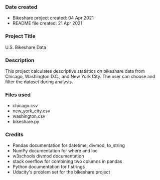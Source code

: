### Date created
* Bikeshare project created: 04 Apr 2021
* README file created: 21 Apr 2021

### Project Title
U.S. Bikeshare Data

### Description
This project calculates descriptive statistics on bikeshare data from Chicago, Washington D.C., and New York City. The user can choose and filter the dataset during analysis.

### Files used
* chicago.csv
* new_york_city.csv
* washington.csv
* bikeshare.py

### Credits
* Pandas documentation for datetime, divmod, to_string
* NumPy documentation for where and loc
* w3schools divmod documentation
* stack overflow for combining two columns in pandas
* Python documentation for f strings
* Udacity's problem set for the bikeshare project
